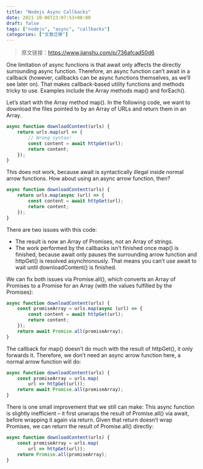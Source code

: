 ```yaml
---
title: "Nodejs Async Callbacks"
date: 2021-10-06T23:07:53+08:00
draft: false
tags: ["nodejs", "async", "callbacks"]
categories: ["文章迁移"]
---
```


> 原文链接：https://www.jianshu.com/p/736afcad50d6


One limitation of async functions is that await only affects the directly surrounding async function. Therefore, an async function can’t await in a callback (however, callbacks can be async functions themselves, as we’ll see later on). That makes callback-based utility functions and methods tricky to use. Examples include the Array methods map() and forEach().

Let’s start with the Array method map(). In the following code, we want to download the files pointed to by an Array of URLs and return them in an Array.
```javascript
async function downloadContent(urls) {
    return urls.map(url => {
        // Wrong syntax!
        const content = await httpGet(url);
        return content;
    });
}
```
This does not work, because await is syntactically illegal inside normal arrow functions. How about using an async arrow function, then?
```javascript
async function downloadContent(urls) {
    return urls.map(async (url) => {
        const content = await httpGet(url);
        return content;
    });
}
```
There are two issues with this code:

- The result is now an Array of Promises, not an Array of strings.
- The work performed by the callbacks isn’t finished once map() is finished, because await only pauses the surrounding arrow function and httpGet() is resolved asynchronously. That means you can’t use await to wait until downloadContent() is finished.

We can fix both issues via Promise.all(), which converts an Array of Promises to a Promise for an Array (with the values fulfilled by the Promises):
```javascript
async function downloadContent(urls) {
    const promiseArray = urls.map(async (url) => {
        const content = await httpGet(url);
        return content;
    });
    return await Promise.all(promiseArray);
}
```
The callback for map() doesn’t do much with the result of httpGet(), it only forwards it. Therefore, we don’t need an async arrow function here, a normal arrow function will do:
```javascript
async function downloadContent(urls) {
    const promiseArray = urls.map(
        url => httpGet(url));
    return await Promise.all(promiseArray);
}
```
There is one small improvement that we still can make: This async function is slightly inefficient – it first unwraps the result of Promise.all() via await, before wrapping it again via return. Given that return doesn’t wrap Promises, we can return the result of Promise.all() directly:
```javascript
async function downloadContent(urls) {
    const promiseArray = urls.map(
        url => httpGet(url));
    return Promise.all(promiseArray);
}
```

